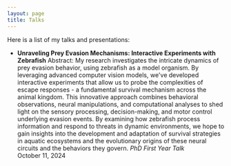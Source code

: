 ```yaml
---
layout: page
title: Talks
---
```


Here is a list of my talks and presentations:

- **Unraveling Prey Evasion Mechanisms: Interactive Experiments with Zebrafish**
   Abstract: My research investigates the intricate dynamics of prey evasion behavior, using zebrafish as a model organism. By leveraging advanced computer vision models, we've developed interactive experiments that allow us to probe the complexities of escape responses - a fundamental survival mechanism across the animal kingdom. This innovative approach combines behavioral observations, neural manipulations, and computational analyses to shed light on the sensory processing, decision-making, and motor control underlying evasion events. By examining how zebrafish process information and respond to threats in dynamic environments, we hope to gain insights into the development and adaptation of survival strategies in aquatic ecosystems and the evolutionary origins of these neural circuits and the behaviors they govern.
  *PhD First Year Talk*  
  October 11, 2024

<br /> 